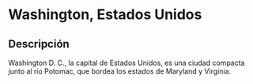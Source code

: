 # Washington, Estados Unidos

## Descripción
Washington D. C., la capital de Estados Unidos, es una ciudad compacta junto al río Potomac, que bordea los estados de Maryland y Virginia.
